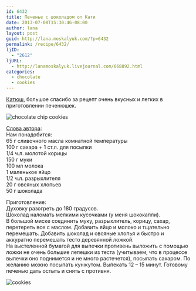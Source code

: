 ```yaml
---
id: 6432
title: Печенье с шоколадом от Кати
date: 2013-07-08T15:30:46-08:00
author: lana
layout: post
guid: http://lana.moskalyuk.com/?p=6432
permalink: /recipe/6432/
ljID:
  - "2612"
ljURL:
  - http://lanamoskalyuk.livejournal.com/668892.html
categories:
  - chocolate
  - cookies
---
```

[Катюш](http://katherine-mor.livejournal.com/72580.html#cutid1), большое спасибо за рецепт очень вкусных и легких в приготовлении печенюшек.

![chocolate chip cookies](http://farm6.staticflickr.com/5550/9244068298_d9f0a9580f_c.jpg) 

[Слова автора](http://katherine-mor.livejournal.com/72580.html#cutid1):  
Нам понадобится:  
65 г сливочного масла комнатной температуры  
100 г сахара + 1 ст.л. для посыпки  
1/4 ч.л. молотой корицы  
150 г муки  
100 мл молока  
1 маленькое яйцо  
1/2 ч.л. разрыхлителя  
20 г овсяных хлопьев  
50 г шоколада

Приготовление:  
Духовку разогреть до 180 градусов.  
Шоколад наломать мелкими кусочками (у меня шококапли).  
В большой миске соединить муку, разрыхлитель, корицу, сахар, перетереть все с маслом. Добавить яйцо и молоко и тщательно перемешать. Добавить шоколад и овсяные хлопья и быстро и аккуратно перемешать тесто деревянной ложкой.  
На выстеленной бумагой для выпечки противень выложить с помощью ложки не очень большие лепешки из теста (учитываем, что в процессе выпечки оно поднимется и не много растечется), посыпать сахаром. По желанию можно посыпать кунжутом. Выпекать 12 &#8211; 15 минут. Готовому печенью дать остыть и снять с противня.

![cookies](http://farm3.staticflickr.com/2890/9241283515_1fa9793b86_c.jpg)